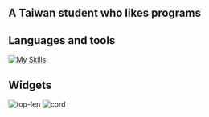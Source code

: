 ## A Taiwan student who likes programs

## Languages and tools
[![My Skills](https://skillicons.dev/icons?i=python,javascript,html,css,c#,sqlite)](https://skillicons.dev)

## Widgets
![top-len](https://github-readme-stats.vercel.app/api/top-langs/?username=cjenf&langs_count=8&theme=nord&locale=en)
![cord](https://github-readme-stats.vercel.app/api?username=cjenf&show_icons=true&theme=nord)



